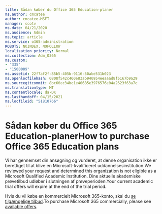 ```yaml
---
title: Sådan køber du Office 365 Education-planer
ms.author: cmcatee
author: cmcatee-MSFT
manager: scotv
ms.date: 04/21/2020
ms.audience: Admin
ms.topic: article
ms.service: o365-administration
ROBOTS: NOINDEX, NOFOLLOW
localization_priority: Normal
ms.collection: Adm_O365
ms.custom:
- "335"
- "1500009"
ms.assetid: 22f7af2f-85b5-405b-9116-50abe531b023
ms.openlocfilehash: 0808f542c460e83ab940954eeaaad8f5167b9a29
ms.sourcegitcommit: 8bc60ec34bc1e40685e3976576e04a2623f63a7c
ms.translationtype: MT
ms.contentlocale: da-DK
ms.lasthandoff: 04/15/2021
ms.locfileid: "51810766"
---
```

# <a name="how-to-purchase-office-365-education-plans"></a><span data-ttu-id="18290-102">Sådan køber du Office 365 Education-planer</span><span class="sxs-lookup"><span data-stu-id="18290-102">How to purchase Office 365 Education plans</span></span>

<span data-ttu-id="18290-103">Vi har gennemset din ansøgning og vurderet, at denne organisation ikke er berettiget til at blive en Microsoft-kvalificeret uddannelsesinstitution.</span><span class="sxs-lookup"><span data-stu-id="18290-103">We reviewed your request and determined this organization is not eligible as a Microsoft Qualified Academic Institution.</span></span> <span data-ttu-id="18290-104">Dine aktuelle akademiske prøvetilbud udløber i slutningen af prøveperioden.</span><span class="sxs-lookup"><span data-stu-id="18290-104">Your current academic trial offers will expire at the end of the trial period.</span></span>
  
<span data-ttu-id="18290-105">Hvis du vil købe en kommercielt Microsoft 365-konto, skal du [se tilgængelige tilbud](https://go.microsoft.com/fwlink/p/?linkid=868433).</span><span class="sxs-lookup"><span data-stu-id="18290-105">To purchase Microsoft 365 commercially, please see [available offers](https://go.microsoft.com/fwlink/p/?linkid=868433).</span></span>  